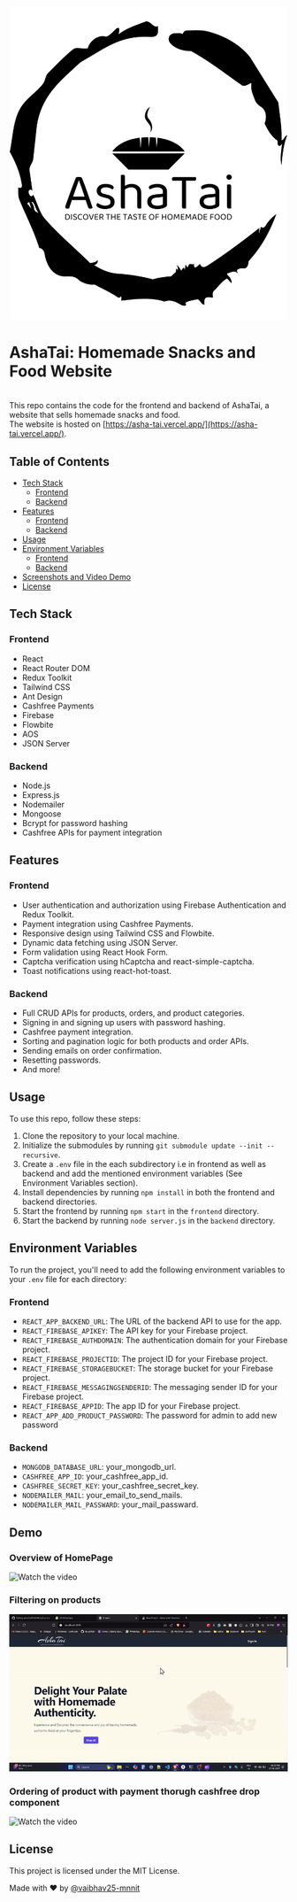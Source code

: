 ![AshaTai Logo](https://github.com/vaibhav25-mnnit/ashaTai-frontend/blob/master/src/images/logo2.png)

# AshaTai: Homemade Snacks and Food Website

<br/>This repo contains the code for the frontend and backend of AshaTai, a website that sells homemade snacks and food.<br/> The website is hosted on [https://asha-tai.vercel.app/](https://asha-tai.vercel.app/).

## Table of Contents

- [Tech Stack](#tech-stack)
  - [Frontend](#frontend)
  - [Backend](#backend)
- [Features](#features)
  - [Frontend](#frontend-1)
  - [Backend](#backend-1)
- [Usage](#usage)
- [Environment Variables](#environment-variables)
  - [Frontend](#frontend-2)
  - [Backend](#backend-2)
- [Screenshots and Video Demo](#screenshots-and-video-demo)
- [License](#license)

## Tech Stack

### Frontend

- React
- React Router DOM
- Redux Toolkit
- Tailwind CSS
- Ant Design
- Cashfree Payments
- Firebase
- Flowbite
- AOS
- JSON Server

### Backend

- Node.js
- Express.js
- Nodemailer
- Mongoose
- Bcrypt for password hashing
- Cashfree APIs for payment integration

## Features

### Frontend

- User authentication and authorization using Firebase Authentication and Redux Toolkit.
- Payment integration using Cashfree Payments.
- Responsive design using Tailwind CSS and Flowbite.
- Dynamic data fetching using JSON Server.
- Form validation using React Hook Form.
- Captcha verification using hCaptcha and react-simple-captcha.
- Toast notifications using react-hot-toast.

### Backend

- Full CRUD APIs for products, orders, and product categories.
- Signing in and signing up users with password hashing.
- Cashfree payment integration.
- Sorting and pagination logic for both products and order APIs.
- Sending emails on order confirmation.
- Resetting passwords.
- And more!

## Usage

To use this repo, follow these steps:

1. Clone the repository to your local machine.
2. Initialize the submodules by running `git submodule update --init --recursive`.
3. Create a `.env` file in the each subdirectory i.e in frontend as well as backend and add the mentioned environment variables (See Environment Variables section).
4. Install dependencies by running `npm install` in both the frontend and backend directories.
5. Start the frontend by running `npm start` in the `frontend` directory.
6. Start the backend by running `node server.js` in the `backend` directory.

## Environment Variables

To run the project, you'll need to add the following environment variables to your `.env` file for each directory:

### Frontend

- `REACT_APP_BACKEND_URL`: The URL of the backend API to use for the app.
- `REACT_FIREBASE_APIKEY`: The API key for your Firebase project.
- `REACT_FIREBASE_AUTHDOMAIN`: The authentication domain for your Firebase project.
- `REACT_FIREBASE_PROJECTID`: The project ID for your Firebase project.
- `REACT_FIREBASE_STORAGEBUCKET`: The storage bucket for your Firebase project.
- `REACT_FIREBASE_MESSAGINGSENDERID`: The messaging sender ID for your Firebase project.
- `REACT_FIREBASE_APPID`: The app ID for your Firebase project.
- `REACT_APP_ADD_PRODUCT_PASSWORD`: The password for admin to add new password

### Backend

- `MONGODB_DATABASE_URL`: your_mongodb_url.
- `CASHFREE_APP_ID`: your_cashfree_app_id.
- `CASHFREE_SECRET_KEY`: your_cashfree_secret_key.
- `NODEMAILER_MAIL`: your_email_to_send_mails.
- `NODEMAILER_MAIL_PASSWARD`: your_mail_passward.

## Demo

### Overview of HomePage

![Watch the video](./resources/scroll.gif)

### Filtering on products

![Watch the video](./resources/filters.gif)

### Ordering of product with payment thorugh cashfree drop component

![Watch the video](./resources/order.gif)

## License

This project is licensed under the MIT License.

Made with ❤️ by [@vaibhav25-mnnit](https://github.com/vaibhav25-mnnit)
